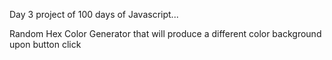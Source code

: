 Day 3 project of 100 days of Javascript...

Random Hex Color Generator that will produce a different color background upon button click

